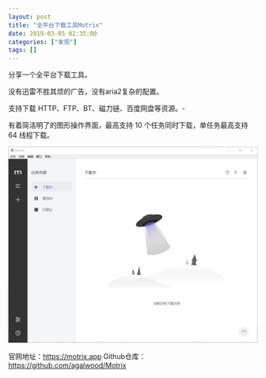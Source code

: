 ```yaml
---
layout: post
title: "全平台下载工具Motrix"
date: 2019-03-05 02:35:00
categories: ["发现"]
tags: []
---
```

分享一个全平台下载工具。

没有迅雷不胜其烦的广告，没有aria2复杂的配置。

支持下载 HTTP、FTP、BT、磁力链、百度网盘等资源。-

有着简洁明了的图形操作界面，最高支持 10 个任务同时下载，单任务最高支持 64 线程下载。<!--more-->

![](/img/0008/0008-1.jpg)

官网地址：<a href="https://motrix.app" target="_blank">https://motrix.app</a>
Github仓库：<a href="https://github.com/agalwood/Motrix" target="_blank">https://github.com/agalwood/Motrix</a>
